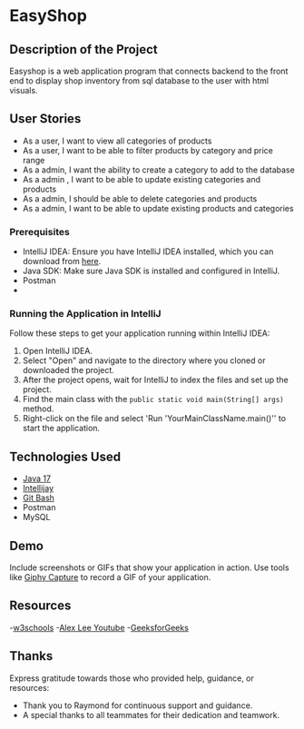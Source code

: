 # EasyShop

## Description of the Project
Easyshop is a  web application program that connects backend to the front end to display shop inventory from sql database to the user with html visuals.

## User Stories


- As a user, I want to view all categories of products
- As a user, I want to be able to filter products by category and price range
- As a admin, I want the ability to create a category to add to the database
- As a admin , I want to be able to update existing categories and products
- As a admin, I should be able to delete categories and products
- As a admin, I want to be able to update existing products and categories




### Prerequisites

- IntelliJ IDEA: Ensure you have IntelliJ IDEA installed, which you can download from [here](https://www.jetbrains.com/idea/download/).
- Java SDK: Make sure Java SDK is installed and configured in IntelliJ.
- Postman
- 

### Running the Application in IntelliJ

Follow these steps to get your application running within IntelliJ IDEA:

1. Open IntelliJ IDEA.
2. Select "Open" and navigate to the directory where you cloned or downloaded the project.
3. After the project opens, wait for IntelliJ to index the files and set up the project.
4. Find the main class with the `public static void main(String[] args)` method.
5. Right-click on the file and select 'Run 'YourMainClassName.main()'' to start the application.

## Technologies Used

- [Java 17](https://www.oracle.com/java/technologies/javase/jdk17-archive-downloads.html)
- [Intellijay](https://www.jetbrains.com/idea/)
- [Git Bash ](https://git-scm.com/downloads)
- Postman
- MySQL

## Demo

Include screenshots or GIFs that show your application in action. Use tools like [Giphy Capture](https://giphy.com/apps/giphycapture) to record a GIF of your application.



## Resources



-[w3schools](https://www.w3schools.com/java/java_intro.asp)
-[Alex Lee Youtube](https://www.youtube.com/@alexlorenlee)
-[GeeksforGeeks](https://www.geeksforgeeks.org/arrays-in-java/?ref=shm)


## Thanks

Express gratitude towards those who provided help, guidance, or resources:

- Thank you to Raymond for continuous support and guidance.
- A special thanks to all teammates for their dedication and teamwork.

